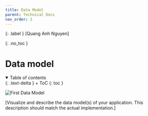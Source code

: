 ```yaml
---
title: Data Model
parent: Technical Docs
nav_order: 2
---
```


{: .label }
[Quang Anh Nguyen]

{: .no_toc }
# Data model

<details open markdown="block">
{: .text-delta }
<summary>Table of contents</summary>
+ ToC
{: toc }
</details>

![First Data Model](assets/images/Data_Structure_1)

[Visualize and describe the data model(s) of your application. This description should match the actual implementation.]

